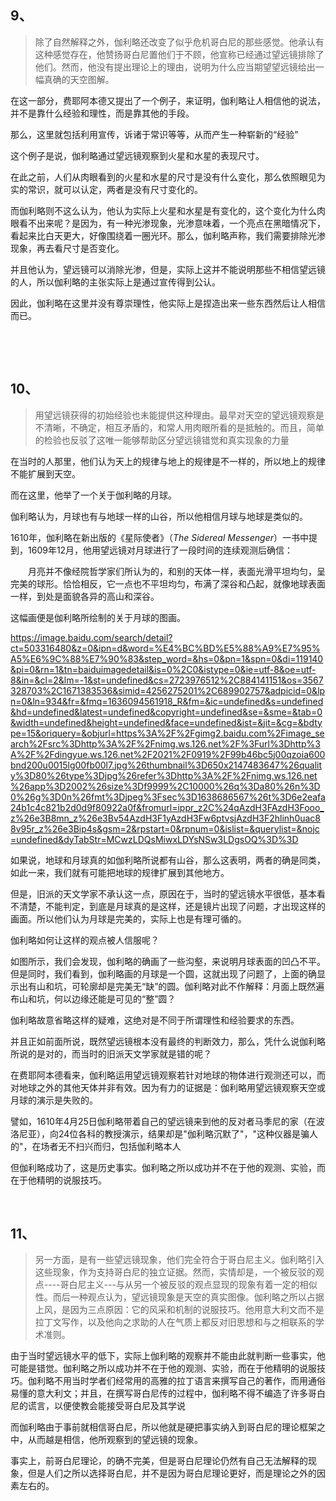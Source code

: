 <h2>9、</h2><blockquote data-pid="L3ZLvmQs">除了自然解释之外，伽利略还改变了似乎危机哥白尼的那些感觉。他承认有这种感觉存在，他赞扬哥白尼置他们于不顾，他宣称已经通过望远镜排除了他们。然而，他没有提出理论上的理由，说明为什么应当期望望远镜给出一幅真确的天空图解。</blockquote><p data-pid="JitYiro9">在这一部分，费耶阿本德又提出了一个例子，来证明，伽利略让人相信他的说法，并不是靠什么经验和理性，而是靠其他的手段。</p><p data-pid="pvbBwFf8">那么，这里就包括利用宣传，诉诸于常识等等，从而产生一种崭新的“经验”</p><p data-pid="RzVrY0TJ">这个例子是说，伽利略通过望远镜观察到火星和水星的表现尺寸。</p><p data-pid="4SBrhMa4">在此之前，人们从肉眼看到的火星和水星的尺寸是没有什么变化，那么依照眼见为实的常识，就可以认定，两者是没有尺寸变化的。</p><p data-pid="Fp3VvNJq">而伽利略则不这么认为，他认为实际上火星和水星是有变化的，这个变化为什么肉眼看不出来呢？是因为，有一种光渗现象，光渗意味着，一个亮点在黑暗情况下，看起来比白天更大，好像围绕着一圈光环。那么，伽利略声称，我们需要排除光渗现象，再去看尺寸是否变化。</p><p data-pid="B1UQJsRu">并且他认为，望远镜可以消除光渗，但是，实际上这并不能说明那些不相信望远镜的人，所以伽利略的主张实际上是通过宣传得到公认。</p><p data-pid="-bPJcrZs">因此，伽利略在这里并没有尊崇理性，他实际上是捏造出来一些东西然后让人相信而已。</p><p><br></p><p><br></p><h2>10、</h2><blockquote data-pid="VKDTGxwR">用望远镜获得的初始经验也未能提供这种理由。最早对天空的望远镜观察是不清晰，不确定，相互矛盾的，和常人用肉眼所看的是抵触的。而且，简单的检验也反驳了这唯一能够帮助区分望远镜错觉和真实现象的力量</blockquote><p data-pid="WUjOxhq2">在当时的人那里，他们认为天上的规律与地上的规律是不一样的，所以地上的规律不能扩展到天空。</p><p data-pid="SaRvveU0">而在这里，他举了一个关于伽利略的月球。</p><p data-pid="y9BVo0mF">伽利略认为，月球也有与地球一样的山谷，所以他相信月球与地球是类似的。</p><p data-pid="orvPwFvN">1610年，伽利略在新出版的《星际使者》（<i>The Sidereal Messenger</i>）一书中提到，1609年12月，他用望远镜对月球进行了一段时间的连续观测后确信：</p><p data-pid="yhu0zOJH">　　月亮并不像经院哲学家们所认为的，和别的天体一样，表面光滑平坦均匀，呈完美的球形。恰恰相反，它一点也不平坦均匀，布满了深谷和凸起，就像地球表面一样，到处是面貌各异的高山和深谷。</p><p data-pid="ae2-cbhV">这幅画便是伽利略所绘制的关于月球的图画。</p><a href="http://link.zhihu.com/?target=https%3A//image.baidu.com/search/detail%3Fct%3D503316480%26z%3D0%26ipn%3Dd%26word%3D%25E4%25BC%25BD%25E5%2588%25A9%25E7%2595%25A5%25E6%259C%2588%25E7%2590%2583%26step_word%3D%26hs%3D0%26pn%3D1%26spn%3D0%26di%3D119140%26pi%3D0%26rn%3D1%26tn%3Dbaiduimagedetail%26is%3D0%252C0%26istype%3D0%26ie%3Dutf-8%26oe%3Dutf-8%26in%3D%26cl%3D2%26lm%3D-1%26st%3Dundefined%26cs%3D2723976512%252C884141151%26os%3D3567328703%252C1671383536%26simid%3D4256275201%252C689902757%26adpicid%3D0%26lpn%3D0%26ln%3D934%26fr%3D%26fmq%3D1636094561918_R%26fm%3D%26ic%3Dundefined%26s%3Dundefined%26hd%3Dundefined%26latest%3Dundefined%26copyright%3Dundefined%26se%3D%26sme%3D%26tab%3D0%26width%3Dundefined%26height%3Dundefined%26face%3Dundefined%26ist%3D%26jit%3D%26cg%3D%26bdtype%3D15%26oriquery%3D%26objurl%3Dhttps%253A%252F%252Fgimg2.baidu.com%252Fimage_search%252Fsrc%253Dhttp%253A%252F%252Fnimg.ws.126.net%252F%253Furl%253Dhttp%253A%252F%252Fdingyue.ws.126.net%252F2021%252F0919%252F99b46bc5j00qzoia600bnd200u0015lg00fb00l7.jpg%2526thumbnail%253D650x2147483647%2526quality%253D80%2526type%253Djpg%2526refer%253Dhttp%253A%252F%252Fnimg.ws.126.net%2526app%253D2002%2526size%253Df9999%252C10000%2526q%253Da80%2526n%253D0%2526g%253D0n%2526fmt%253Djpeg%253Fsec%253D1638686567%2526t%253D6e2eafa24b1c4c821b2d0d9f80922a0f%26fromurl%3Dippr_z2C%2524qAzdH3FAzdH3Fooo_z%2526e3B8mn_z%2526e3Bv54AzdH3F1yAzdH3Fw6ptvsjAzdH3F2hlinh0uac88v95r_z%2526e3Bip4s%26gsm%3D2%26rpstart%3D0%26rpnum%3D0%26islist%3D%26querylist%3D%26nojc%3Dundefined%26dyTabStr%3DMCwzLDQsMiwxLDYsNSw3LDgsOQ%253D%253D" data-draft-node="block" data-draft-type="link-card" class=" external" target="_blank" rel="nofollow noreferrer"><span class="invisible">https://</span><span class="visible">image.baidu.com/search/</span><span class="invisible">detail?ct=503316480&amp;z=0&amp;ipn=d&amp;word=%E4%BC%BD%E5%88%A9%E7%95%A5%E6%9C%88%E7%90%83&amp;step_word=&amp;hs=0&amp;pn=1&amp;spn=0&amp;di=119140&amp;pi=0&amp;rn=1&amp;tn=baiduimagedetail&amp;is=0%2C0&amp;istype=0&amp;ie=utf-8&amp;oe=utf-8&amp;in=&amp;cl=2&amp;lm=-1&amp;st=undefined&amp;cs=2723976512%2C884141151&amp;os=3567328703%2C1671383536&amp;simid=4256275201%2C689902757&amp;adpicid=0&amp;lpn=0&amp;ln=934&amp;fr=&amp;fmq=1636094561918_R&amp;fm=&amp;ic=undefined&amp;s=undefined&amp;hd=undefined&amp;latest=undefined&amp;copyright=undefined&amp;se=&amp;sme=&amp;tab=0&amp;width=undefined&amp;height=undefined&amp;face=undefined&amp;ist=&amp;jit=&amp;cg=&amp;bdtype=15&amp;oriquery=&amp;objurl=https%3A%2F%2Fgimg2.baidu.com%2Fimage_search%2Fsrc%3Dhttp%3A%2F%2Fnimg.ws.126.net%2F%3Furl%3Dhttp%3A%2F%2Fdingyue.ws.126.net%2F2021%2F0919%2F99b46bc5j00qzoia600bnd200u0015lg00fb00l7.jpg%26thumbnail%3D650x2147483647%26quality%3D80%26type%3Djpg%26refer%3Dhttp%3A%2F%2Fnimg.ws.126.net%26app%3D2002%26size%3Df9999%2C10000%26q%3Da80%26n%3D0%26g%3D0n%26fmt%3Djpeg%3Fsec%3D1638686567%26t%3D6e2eafa24b1c4c821b2d0d9f80922a0f&amp;fromurl=ippr_z2C%24qAzdH3FAzdH3Fooo_z%26e3B8mn_z%26e3Bv54AzdH3F1yAzdH3Fw6ptvsjAzdH3F2hlinh0uac88v95r_z%26e3Bip4s&amp;gsm=2&amp;rpstart=0&amp;rpnum=0&amp;islist=&amp;querylist=&amp;nojc=undefined&amp;dyTabStr=MCwzLDQsMiwxLDYsNSw3LDgsOQ%3D%3D</span><span class="ellipsis"></span></a><p data-pid="YXTlHewH">如果说，地球和月球真的如伽利略所说都有山谷，那么这表明，两者的确是同类，如此一来，我们就有可能把地球的规律扩展到其他地方。</p><p data-pid="1oY0pt_C">但是，旧派的天文学家不承认这一点，原因在于，当时的望远镜水平很低，基本看不清楚，不能判定，到底是月球真的是这样，还是镜片出现了问题，才出现这样的画面。所以他们认为月球是完美的，实际上也是有理可循的。</p><p data-pid="I51s6yi8">伽利略如何让这样的观点被人信服呢？</p><p data-pid="UznLVuQb">如图所示，我们会发现，伽利略的确画了一些沟壑，来说明月球表面的凹凸不平。但是同时，我们看到，伽利略画的月球是一个圆，这就出现了问题了，上面的确显示出有山和坑，可轮廓却是完美无“缺”的圆。伽利略对此不作解释：月面上既然遍布山和坑，何以边缘还能是可见的“整”圆？</p><p data-pid="NL7g6dbV">伽利略故意省略这样的疑难，这绝对是不同于所谓理性和经验要求的东西。</p><p data-pid="6_ksLiVI">并且正如前面所说，既然望远镜根本没有最终的判断效力，那么，凭什么说伽利略所说的是对的，而当时的旧派天文学家就是错的呢？</p><p data-pid="eIj2APvJ">在费耶阿本德看来，伽利略运用望远镜观察若针对地球的物体进行观测还可以，而对地球之外的其他天体并非有效。因为有力的证据是：伽利略用望远镜观察天空或月球的演示是失败的。</p><p data-pid="9iAOgUOo">譬如，1610年4月25日伽利略带着自己的望远镜来到他的反对者马季尼的家（在波洛尼亚），向24位各科的教授演示，结果却是"伽利略沉默了"，"这种仪器是骗人的"，在场者无不扫兴而归，包括伽利略本人</p><p data-pid="uIgRPU3c">但伽利略成功了，这是历史事实。伽利略之所以成功并不在于他的观测、实验，而在于他精明的说服技巧。</p><p><br></p><h2>11、</h2><blockquote data-pid="jBExiO_d">另一方面，是有一些望远镜现象，他们完全符合于哥白尼主义。伽利略引入这些现象，作为支持哥白尼的独立证据。然而，实情却是，一个被反驳的观点----哥白尼主义---与从另一个被反驳的观点显现的现象有着一定的相似性。而后一种观点认为，望远镜现象是天空的真实图像。伽利略之所以占据上风，是因为三点原因：它的风采和机制的说服技巧。他用意大利文而不是拉丁文写作，以及他向之求助的人在气质上都反对旧思想和与之相联系的学术准则。</blockquote><p data-pid="07-NkQbw">由于当时望远镜水平的低下，实际上伽利略的观察并不能由此就判断一些事实，他可能是错觉。伽利略之所以成功并不在于他的观测、实验，而在于他精明的说服技巧。伽利略不用当时学者们经常用的高雅的拉丁语言来撰写自己的著作，而用通俗易懂的意大利文；并且，在撰写哥白尼传的过程中，伽利略不得不编造了许多哥白尼的谎言，以便使教会能接受哥白尼及其学说</p><p data-pid="0qhhsRhv">而伽利略由于事前就相信哥白尼，所以他就是硬把事实纳入到哥白尼的理论框架之中，从而越是相信，他所观察到的望远镜的现象。</p><p data-pid="4n7QZRpD">事实上，前哥白尼理论，的确不完美，但是哥白尼理论仍然有自己无法解释的现象，但是人们之所以选择哥白尼，并不是因为哥白尼理论更好，而是理论之外的因素左右的。</p>